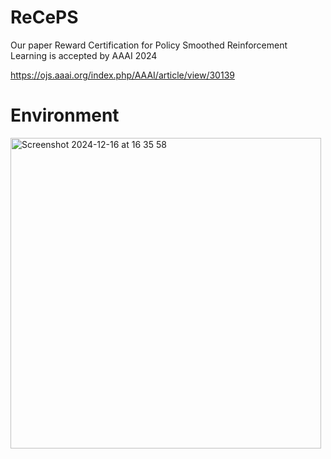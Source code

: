 # ReCePS
Our paper Reward Certification for Policy Smoothed Reinforcement Learning is accepted by AAAI 2024

https://ojs.aaai.org/index.php/AAAI/article/view/30139

# Environment

<img width="497" alt="Screenshot 2024-12-16 at 16 35 58" src="https://github.com/user-attachments/assets/c92c5057-c51b-47f2-b2dc-a5a23046e770" />
